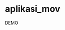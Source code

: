 # aplikasi_mov
<a href="https://play.google.com/store/apps/details?id=com.belluk.movapps&pli=1">DEMO</a>
